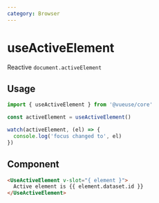 ```yaml
---
category: Browser
---
```


# useActiveElement

Reactive `document.activeElement`

## Usage

```js
import { useActiveElement } from '@vueuse/core'

const activeElement = useActiveElement()

watch(activeElement, (el) => {
  console.log('focus changed to', el)
})
```

## Component

```html
<UseActiveElement v-slot="{ element }">
  Active element is {{ element.dataset.id }}
</UseActiveElement>
```

<LearnMoreComponents />
